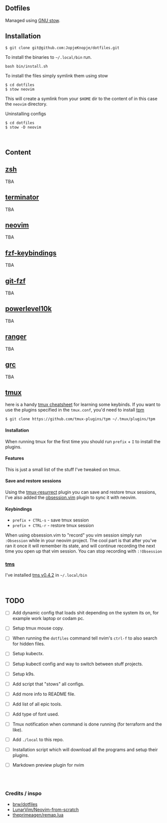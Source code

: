 Dotfiles
---
Managed using [GNU stow](https://www.gnu.org/software/stow/).



## Installation

```
$ git clone git@github.com:JopjeKnopje/dotfiles.git
```

To install the binaries to `~/.local/bin` run.
```
bash bin/install.sh
```


To install the files simply symlink them using stow
```
$ cd dotfiles
$ stow neovim
```
This will create a symlink from your `$HOME` dir to the content of in this case the `neovim` directory.


Uninstalling configs
```
$ cd dotfiles
$ stow -D neovim 
```

<br>


## Content
## [zsh](https://www.zsh.org/)
TBA
## [terminator](https://gnome-terminator.org/)
TBA
## [neovim](https://github.com/neovim/neovim/releases/tag/v0.9.0)
TBA
## [fzf-keybindings](https://github.com/junegunn/fzf?tab=readme-ov-file#key-bindings-for-command-line)
TBA
## [git-fzf](https://github.com/junegunn/fzf-git.sh)
TBA
## [powerlevel10k](https://github.com/romkatv/powerlevel10k)
TBA
## [ranger](https://github.com/ranger/ranger)
TBA
## [grc](https://github.com/garabik/grc)
TBA
## [tmux](https://github.com/tmux/tmux)
here is a handy [tmux cheatsheet](https://tmuxcheatsheet.com/) for learning some keybinds.
If you want to use the plugins specified in the `tmux.conf`, you'd need to install [tpm](https://github.com/tmux-plugins/tpm)
```
$ git clone https://github.com/tmux-plugins/tpm ~/.tmux/plugins/tpm
```

#### Installation
When running tmux for the first time you should run `prefix` + `I` to install the plugins.


#### Features
This is just a small list of the stuff I've tweaked on tmux.


#### Save and restore sessions

Using the [tmux-resurrect](https://github.com/tmux-plugins/tmux-resurrect?tab=readme-ov-file) plugin you can save and restore tmux sessions, I've also added the [obsession.vim](https://github.com/tpope/vim-obsession) plugin to sync it with neovim.

#### Keybindings
- `prefix + CTRL-s` - save tmux session 
- `prefix + CTRL-r` - restore tmux session 

When using obsession.vim to "record" you vim session simply run `:Obsession` while in your neovim project.
The cool part is that after you've ran it once it will remember its state, and will continue recording the next time you open up that vim session.
You can stop recording with `:!Obsession`

### [tms](https://github.com/jrmoulton/tmux-sessionizer)
I've installed [tms v0.4.2](https://github.com/jrmoulton/tmux-sessionizer/releases/tag/v0.4.2) in `~/.local/bin`

<br>

## TODO
- [ ] Add dynamic config that loads shit depending on the system its on, for example work laptop or codam pc.
- [ ] Setup tmux mouse copy.
- [ ] When running the `dotfiles` command tell nvim's `ctrl-f` to also search for hidden files.
- [ ] Setup kubectx.
- [ ] Setup kubectl config and way to switch between stuff projects.
- [ ] Setup k9s.
- [ ] Add script that "stows" all configs.
- [ ] Add more info to README file.
- [ ] Add list of all epic tools.
- [ ] Add type of font used.
- [ ] Tmux notification when command is done running (for terraform and the like). 
- [ ] Add `./local` to this repo.
- [ ] Installation script which will download all the programs and setup their plugins.
- [ ] Markdown preview plugin for nvim


<br>
<br>


### Credits / inspo
- [brw/dotfiles](https://github.com/brw/dotfiles)
- [LunarVim/Neovim-from-scratch](https://www.youtube.com/watch?v=ctH-a-1eUME&list=PLhoH5vyxr6Qq41NFL4GvhFp-WLd5xzIzZ)
- [theprimeagen/remap.lua](https://github.com/ThePrimeagen/init.lua/blob/master/lua/theprimeagen/remap.lua)
